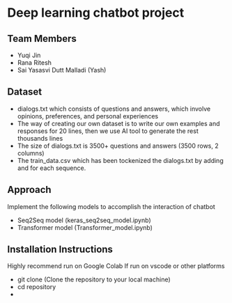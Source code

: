 # Deep learning chatbot project
## Team Members
* Yuqi Jin
* Rana Ritesh
* Sai Yasasvi Dutt Malladi (Yash)
## Dataset
* dialogs.txt which consists of questions and answers, which involve opinions, preferences, and personal experiences 
* The way of creating our own dataset is to write our own examples and responses for 20 lines, then we use AI tool to generate the rest thousands lines
* The size of dialogs.txt is 3500+ questions and answers (3500 rows, 2 columns)
* The train_data.csv which has been tockenized the dialogs.txt by adding <eos> and <sos> for each sequence. 
## Approach
Implement the following models to accomplish the interaction of chatbot
* Seq2Seq model (keras_seq2seq_model.ipynb)
* Transformer model (Transformer_model.ipynb)

## Installation Instructions
Highly recommend run on Google Colab
If run on vscode or other platforms
* git clone (Clone the repository to your local machine)
* cd repository
* 

##

